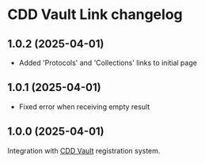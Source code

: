 # CDD Vault Link changelog

## 1.0.2 (2025-04-01)

* Added 'Protocols' and 'Collections' links to initial page

## 1.0.1 (2025-04-01)

* Fixed error when receiving empty result

## 1.0.0 (2025-04-01)

Integration with [CDD Vault](https://www.collaborativedrug.com/cdd-informatics-platform) registration system.
